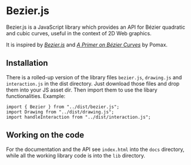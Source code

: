 # Bezier.js

Bezier.js is a JavaScript library which provides an API for Bézier quadratic and cubic curves, useful in the context of 2D Web graphics.

It is inspired by *[Bezier.js](https://pomax.github.io/bezierjs/)* and *[A Primer on Bézier Curves](https://pomax.github.io/bezierinfo/)* by Pomax.

## Installation
There is a rolled-up version of the library files `bezier.js`, `drawing.js` and `interaction.js` in the dist directory. Just download those files and drop them into your JS asset dir. Then import them to use the libary functionalities.
Example:
````
import { Bezier } from "../dist/bezier.js";
import Drawing from "../dist/drawing.js";
import handleInteraction from "../dist/interaction.js";
````

## Working on the code
For the documentation and the API see `index.html` into the `docs` directory, while all the working library code is into the `lib` directory.
